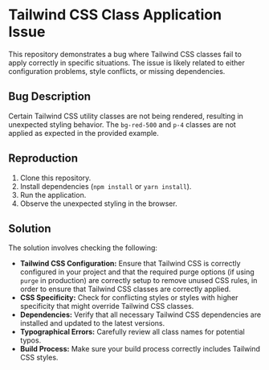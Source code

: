 # Tailwind CSS Class Application Issue

This repository demonstrates a bug where Tailwind CSS classes fail to apply correctly in specific situations. The issue is likely related to either configuration problems, style conflicts, or missing dependencies.

## Bug Description

Certain Tailwind CSS utility classes are not being rendered, resulting in unexpected styling behavior.  The `bg-red-500` and `p-4` classes are not applied as expected in the provided example.

## Reproduction

1. Clone this repository.
2. Install dependencies (`npm install` or `yarn install`).
3. Run the application.
4. Observe the unexpected styling in the browser.

## Solution

The solution involves checking the following:

* **Tailwind CSS Configuration:** Ensure that Tailwind CSS is correctly configured in your project and that the required purge options (if using `purge` in production) are correctly setup to remove unused CSS rules, in order to ensure that Tailwind CSS classes are correctly applied.
* **CSS Specificity:** Check for conflicting styles or styles with higher specificity that might override Tailwind CSS classes.
* **Dependencies:** Verify that all necessary Tailwind CSS dependencies are installed and updated to the latest versions.
* **Typographical Errors:** Carefully review all class names for potential typos.
* **Build Process:** Make sure your build process correctly includes Tailwind CSS styles.